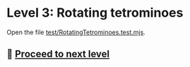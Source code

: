 # Level 3: Rotating tetrominoes

Open the file [test/RotatingTetrominoes.test.mjs](../test/RotatingTetrominoes.test.mjs).

## 🚀 [Proceed to next level](level-4.md)
